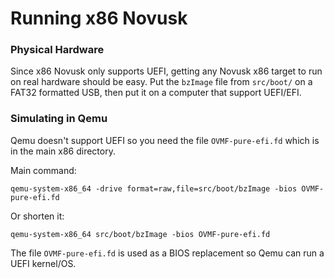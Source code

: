 # Running x86 Novusk

### Physical Hardware
Since x86 Novusk only supports UEFI, getting any Novusk x86 target to run on real hardware should be easy. Put the 
``bzImage`` file from ``src/boot/`` on a FAT32 formatted USB, then put it on a computer that support UEFI/EFI.

### Simulating in Qemu
Qemu doesn't support UEFI so you need the file ``OVMF-pure-efi.fd`` which is in the main x86 directory.

Main command:
```commandline
qemu-system-x86_64 -drive format=raw,file=src/boot/bzImage -bios OVMF-pure-efi.fd
```

Or shorten it:
```commandline
qemu-system-x86_64 src/boot/bzImage -bios OVMF-pure-efi.fd
```

The file ``OVMF-pure-efi.fd`` is used as a BIOS replacement so Qemu can run a UEFI kernel/OS.
